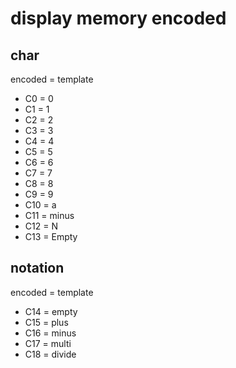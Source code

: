 # display memory encoded

## char
encoded = template

- C0 = 0
- C1 = 1
- C2 = 2
- C3 = 3
- C4 = 4
- C5 = 5
- C6 = 6
- C7 = 7
- C8 = 8
- C9 = 9
- C10 = a
- C11 = minus
- C12 = N
- C13 = Empty

## notation
encoded = template
- C14 = empty
- C15 = plus
- C16 = minus
- C17 = multi
- C18 = divide
